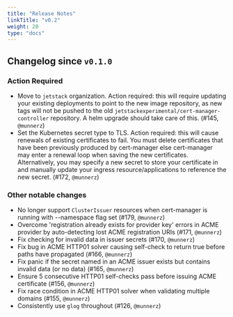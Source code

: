 ```yaml
---
title: "Release Notes"
linkTitle: "v0.2"
weight: 20
type: "docs"
---
```


## Changelog since `v0.1.0`
### Action Required
- Move to `jetstack` organization. Action required: this will require updating your existing deployments to point to the new image repository, as new tags will not be pushed to the old `jetstackexperimental/cert-manager-controller` repository. A helm upgrade should take care of this. (#145, `@munnerz`)
- Set the Kubernetes secret type to TLS. Action required: this will cause renewals of existing certificates to fail. You must delete certificates that have been previously produced by cert-manager else cert-manager may enter a renewal loop when saving the new certificates. Alternatively, you may specify a new secret to store your certificate in and manually update your ingress resource/applications to reference the new secret. (#172, `@munnerz`)

### Other notable changes
- No longer support `ClusterIssuer` resources when cert-manager is running with --namespace flag set (#179, `@munnerz`)
- Overcome 'registration already exists for provider key' errors in ACME provider by auto-detecting lost ACME registration URIs (#171, `@munnerz`)
- Fix checking for invalid data in issuer secrets (#170, `@munnerz`)
- Fix bug in ACME HTTP01 solver causing self-check to return true before paths have propagated (#166, `@munnerz`)
- Fix panic if the secret named in an ACME issuer exists but contains invalid data (or no data) (#165, `@munnerz`)
- Ensure 5 consecutive HTTP01 self-checks pass before issuing ACME certificate (#156, `@munnerz`)
- Fix race condition in ACME HTTP01 solver when validating multiple domains (#155, `@munnerz`)
- Consistently use `glog` throughout (#126, `@munnerz`)
